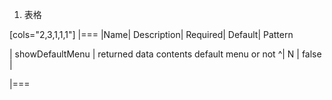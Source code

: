 1. 表格

[cols="2,3,1,1,1"]
|===
|Name| Description| Required| Default| Pattern

| showDefaultMenu
| returned data contents default menu or not
^| N
| false
| 

|===